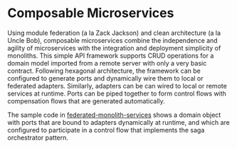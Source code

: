 # Composable Microservices

Using module federation (a la Zack Jackson) and clean architecture (a la Uncle Bob), composable microservices combine the independence and agility of microservices with the integration and deployment simplicity of monoliths. This simple API framework supports CRUD operations for a domain model imported from a remote server with only a very basic contract. Following hexagonal architecture, the framework can be configured to generate ports and dynamically wire them to local or federated adapters. Similarly, adapters can be can wired to local or remote services at runtime. Ports can be piped together to form control flows with compensation flows that are generated automatically. 

The sample code in [federated-monolith-services](https://github.com/tysonrm/federated-monolith-services) shows a domain object with ports that are bound to adapters dynamically at runtime, and which are configured to participate in a control flow that implements the saga orchestrator pattern.
